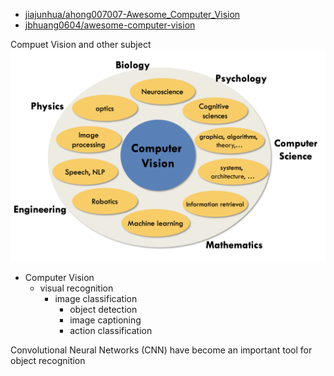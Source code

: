 * [jiajunhua/ahong007007-Awesome_Computer_Vision](https://github.com/jiajunhua/ahong007007-Awesome_Computer_Vision)
* [jbhuang0604/awesome-computer-vision](https://github.com/jbhuang0604/awesome-computer-vision)



Compuet Vision and other subject
![](assets/Computer_Vision_and_other_subject.png)


* Computer Vision
    *  visual recognition
        * image classification
            * object detection
            * image captioning
            * action classification


Convolutional Neural Networks (CNN) have
become an important tool for object recognition


